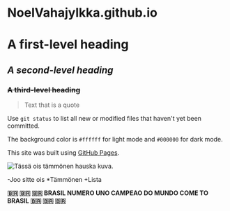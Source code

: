 # NoelVahajylkka.github.io
# **A first-level heading**
## *A second-level heading*
### ~~A third-level heading~~

> Text that is a quote

Use `git status` to list all new or modified files that haven't yet been committed.

The background color is `#ffffff` for light mode and `#000000` for dark mode.

This site was built using [GitHub Pages](https://pages.github.com/).

![Tässä ois tämmönen hauska kuva.](https://cdn.discordapp.com/attachments/1156893459026825279/1156893489125134458/pfrrrt.png?ex=6516a085&is=65154f05&hm=500728faee77cab7f7115e050d901e3013083d25014c9c522a04da54c8ed070c&)

-Joo sitte ois
*Tämmönen
+Lista

**:brazil: :brazil: :brazil: BRASIL NUMERO UNO CAMPEAO DO MUNDO COME TO BRASIL :brazil: :brazil: :brazil:**